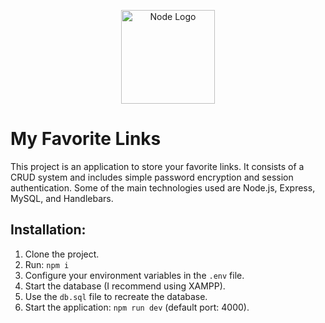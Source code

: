 <p align="center">
  <a href="https://nodejs.org/es" target="blank">
    <img src="[https://www.svgrepo.com/show/333576/nodejs.svg](https://www.svgrepo.com/show/303266/nodejs-icon-logo.svg)" width="150" alt="Node Logo" />
  </a>
</p>

# My Favorite Links
This project is an application to store your favorite links. It consists of a CRUD system and includes simple password encryption and session authentication. Some of the main technologies used are Node.js, Express, MySQL, and Handlebars.  

## Installation:
1. Clone the project.  
2. Run: ```npm i```  
3. Configure your environment variables in the ```.env``` file.  
4. Start the database (I recommend using XAMPP).  
5. Use the ```db.sql``` file to recreate the database.  
6. Start the application: ```npm run dev``` (default port: 4000).
